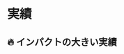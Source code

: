 # 実績

## 🔥 インパクトの大きい実績
<!-- ここには、技術的な難易度が高い、改善効果が大きい、中長期的な活動が必要など、だれでもできるようなものではない実績の中でも特にインパクトの大きいもの記述する。 ->

| 概要                                                                                                                                                      | 課題の発見経緯 | 役割               | 期間（工数）               | 影響範囲               | 主な成果・効果                                                               |
| --------------------------------------------------------------------------------------------------------------------------------------------------------- | -------------- | ------------------ | -------------------------- | ---------------------- | ---------------------------------------------------------------------------- |
| [StorybookとmockサーバーとOpenAPIによるフロントエンド実装&レビュー環境整備](StorybookとmockサーバーとOpenAPIによるフロントエンド実装&レビュー環境整備.md) | 複数課題の解決 | アーキテクト       | 2022年頃〜2025年現在継続中 | フロントエンド開発全体 | OpenAPI/Storybook/Mockによる効率的な開発フローの構築                         |
| [主要インフラのTerraform化および運用ルールの標準化と浸透活動](主要インフラのTerraform化および運用ルールの標準化と浸透活動.md)                             | 自ら           | 設計・実装・教育   | 2021〜2022年頃             | インフラ全体           | インフラ変更のレビュー容易化、ノウハウ蓄積、トライアンドエラーの迅速化を実現 |
| [TypeScript移行の提案と浸透活動の牽引](TypeScript移行の提案と浸透活動の牽引.md)                                                                           | 自ら           | 環境整備・浸透活動 | 2022年頃〜2025年現在継続中 | フロントエンド開発     | 脱CoffeeScript化によるコード品質と開発者体験の向上、モチベーション向上       |
| [リード育成を狙ったDX向上委員会制度の提案と推進](リード育成を狙ったDX向上委員会制度の提案と推進.md)                                                       | 自ら           | 制度設計・推進     | 2021年頃〜2025年現在継続中 | 開発組織全体           | 次期リーダーの育成機会創出、チーム間交流の促進、小さなリード経験の場の提供   |


## ⚡ 標準実績（簡易版テンプレート使用）

<!-- ここには、技術的な難易度が高い、改善効果が大きい、中長期的な活動が必要など、だれでもできるようなものではない実績を記述する。 ->

| 概要                                                                                                                      | 課題の発見経緯   | 役割                         | 期間（工数）               | 影響範囲           | 主な成果・効果                                                                                                      |
| ------------------------------------------------------------------------------------------------------------------------- | ---------------- | ---------------------------- | -------------------------- | ------------------ | ------------------------------------------------------------------------------------------------------------------- |
| [Ansible導入によるインフラ管理自動化とチームへの浸透](Ansible導入によるインフラ管理自動化とチームへの浸透.md)             | 自ら             | 提案・サンプル実装/教育~浸透 | 2018年〜2020年頃           | インフラ環境全体   | 手作業によるミスがゼロに、インフラ変更の再現性と透明性が向上                                                        |
| [主要なEC2の撤廃とECS(FARGATE)移行の完遂](主要なEC2の撤廃とECS(FARGATE)移行の完遂.md)                                     | 自ら             | プロジェクトリード           | 2020年頃                   | 主要サービス基盤   | インフラ保守コスト削減、採用面でのアピールポイント獲得                                                              |
| [手動デプロイから自動デプロイへの移行の完遂](手動デプロイから自動デプロイへの移行の完遂.md)                               | 業務効率化       | 設計・実装・移行             | 2020年頃                   | CI/CDパイプライン  | 1日複数回のデプロイが安全かつ効率的に可能になり、開発速度が向上                                                     |
| [検証環境完全分離による開発生産性の向上(AWSアカウント分離)](検証環境完全分離による開発生産性の向上(AWSアカウント分離).md) | 障害事例から     | プロジェクトリード           | 2020〜2021年頃             | インフラ全体       | 本番環境のヒューマンエラーによる障害がゼロになり、安全性が向上                                                      |
| [DMSを利用したRDSのAurora移行](DMSを利用したRDSのAurora移行.md)                                                           | 業務課題から     | 技術設計・移行リード         | 2021年頃                   | データベース基盤   | レプリケーション遅延による業務不都合を解消、短時間停止での移行を実現                                                |
| [React(単純なtsx含む)移行の提案と浸透活動の牽引](React(単純なtsx含む)移行の提案と浸透活動の牽引.md)                       | 技術トレンド     | 技術選定・環境整備           | 2022年頃〜現在             | フロントエンド開発 | リッチUIの開発効率向上、Vueの駆逐による技術スタックの統一                                                           |
| VueJSのサンプル導入から完全撤退まで完遂                                                                                   | 自ら             | 環境整備・浸透活動           | 2019年頃〜2021年頃         | フロントエンド開発 | 脱CoffeeScriptを目的としたVueの味見導入と撤退判断                                                                   |
| webpacker->webpack移行の完遂                                                                                              | 自ら             | 自ら移行の完遂と使い方の指導 | 2021年頃                   | フロントエンド開発 | webpackerを駆逐し、Railsからフロントエンド開発を切り離し                                                            |
| 開発部全体のリーダーシップ                                                                                                | 組織課題         | 開発部リーダー               | 2019年頃〜2025年現在継続中 | 開発組織全体       | エンジニアのLTV向上施策による離職率低下、採用強化、新人教育制度の確立                                               |
| [自動テスト文化の浸透](自動テスト文化の浸透.md)                                                                           | 自ら             | 文化醸成リード               | 2017年〜2019年頃           | 開発部門全体       | コードカバレッジを視覚化し、70%超を達成、新メンバーも自然と自動テストを書く文化が定着                               |
| [ローカル開発環境のDocker化の提案と構築と浸透](ローカル開発環境のDocker化の提案と構築と浸透.md)                           | 自ら             | 提案・構築・浸透             | 2021年頃                   | 開発者全員         | 環境依存問題の解消、新メンバーのオンボーディング時間短縮（ライブラリのインストールに関する問い合わせは0件になった） |
| [デプロイパイプライン(CI&CD)の高速化](デプロイパイプライン(CI&CD)の高速化.md)                                             | 開発運用課題から | 技術改善リード               | 2020年頃                   | ビルドパイプライン | Dockerビルド時間を2倍以上高速化し、開発者の待ち時間を大幅削減                                                       |
| [サーバサイドのプログラミング言語のRuby統一(Python2駆逐)](サーバサイドのプログラミング言語のRuby統一(Python2駆逐).md)     | 自ら             | 仕様解析・再実装             | 2019年頃                   | マイクロサービス   | 技術スタックの統一、冗長化・デプロイ自動化・監視体制の整備                                                          |


## 📝 日常的改善（最小版テンプレート使用）
**小さな改善・継続的活動**

| 概要                                                                                                        | 課題の発見経緯 | 役割                         | 期間（工数）           | 影響範囲           | 主な成果・効果                                                                |
| ----------------------------------------------------------------------------------------------------------- | -------------- | ---------------------------- | ---------------------- | ------------------ | ----------------------------------------------------------------------------- |
| [ブランチの命名規則統一の文化醸成](ブランチの命名規則統一の文化醸成.md)                                     | 自ら           | 文化養生まで牽引             | 2018年頃〜継続中       | 開発部門全体       | 設計/実装者の意図が明確になり、開発の可視化と効率化を実現                     |
| [コミットメッセージの標準化と浸透](コミットメッセージの標準化と浸透.md)                                     | 自ら           | 文化養生まで牽引             | 2018年頃〜継続中       | 開発部門全体       | コミット単位の適切な分割と意図の明確化により、開発履歴の追跡容易性が向上      |
| [コードレビューのコメントにラベルをつける文化の養生](コードレビューのコメントにラベルをつける文化の養生.md) | 自ら           | 文化養生まで牽引             | 2020〜2025年現在継続中 | 開発部門全体       | 9割以上のコメントが、自然とラベルが付与され、ギスギスした雰囲気はなくなった。 |
| RubySass/LibSassからDartSass移行の完遂                                                                      | 自ら           | 自ら移行の完遂と使い方の指導 | 2021年頃               | フロントエンド開発 | RubySassとLibSass併用状態から、DartSassに完全に移行                           |
